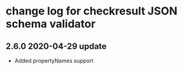 # change log for checkresult JSON schema validator

## 2.6.0 2020-04-29 update

- Added propertyNames support
